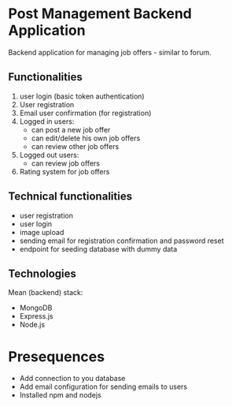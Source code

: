 # Post Management Backend Application
Backend application for managing job offers - similar to forum.

## Functionalities
1. user login (basic token authentication)
2. User registration
3. Email user confirmation (for registration)
4. Logged in users: 
    - can post a new job offer
    - can edit/delete his own job offers
    - can review other job offers
5. Logged out users:
    - can review job offers
6. Rating system for job offers

## Technical functionalities
- user registration
- user login
- image upload
- sending email for registration confirmation and password reset
- endpoint for seeding database with dummy data

## Technologies
Mean (backend) stack: 
- MongoDB
- Express.js
- Node.js

# Presequences
- Add connection to you database
- Add email configuration for sending emails to users
- Installed npm and nodejs
